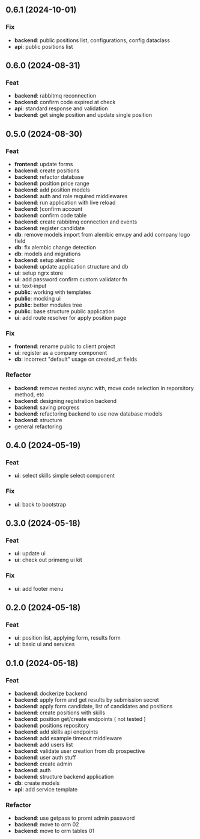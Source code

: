 ## 0.6.1 (2024-10-01)

### Fix

- **backend**: public positions list, configurations, config dataclass
- **api**: public positions list

## 0.6.0 (2024-08-31)

### Feat

- **backend**: rabbitmq reconnection
- **backend**: confirm code expired at check
- **api**: standard response and validation
- **backend**: get single position and update single position

## 0.5.0 (2024-08-30)

### Feat

- **frontend**: update forms
- **backend**: create positions
- **backend**: refactor database
- **backend**: position price range
- **backend**: add position models
- **backend**: auth and role required middlewares
- **backend**: run application with live reload
- **backend**: )confirm account
- **backend**: confirm code table
- **backend**: create rabbitmq connection and events
- **backend**: register candidate
- **db**: remove models import from alembic env.py and add company logo field
- **db**: fix alembic change detection
- **db**: models and migrations
- **backend**: setup alembic
- **backend**: update application structure and db
- **ui**: setup ngrx store
- **ui**: add password confirm custom validator fn
- **ui**: text-input
- **public**: working with templates
- **public**: mocking ui
- **public**: better modules tree
- **public**: base structure public application
- **ui**: add route resolver for apply position page

### Fix

- **frontend**: rename public to client project
- **ui**: register as a company component
- **db**: incorrect "default" usage on created_at fields

### Refactor

- **backend**: remove nested async with, move code selection in reporsitory method, etc
- **backend**: designing registration backend
- **backend**: saving progress
- **backend**: refactoring backend to use new database models
- **backend**: structure
- general refactoring

## 0.4.0 (2024-05-19)

### Feat

- **ui**: select skills simple select component

### Fix

- **ui**: back to bootstrap

## 0.3.0 (2024-05-18)

### Feat

- **ui**: update ui
- **ui**: check out primeng ui kit

### Fix

- **ui**: add footer menu

## 0.2.0 (2024-05-18)

### Feat

- **ui**: position list, applying form, results form
- **ui**: basic ui and services

## 0.1.0 (2024-05-18)

### Feat

- **backend**: dockerize backend
- **backend**: apply form and get results by submission secret
- **backend**: apply form candidate, list of candidates and positions
- **backend**: create positions with skills
- **backend**: position get/create endpoints ( not tested )
- **backend**: positions repository
- **backend**: add skills api endpoints
- **backend**: add example timeout middleware
- **backend**: add users list
- **backend**: validate user creation from db prospective
- **backend**: user auth stuff
- **backend**: create admin
- **backend**: auth
- **backend**: structure backend application
- **db**: create models
- **api**: add service template

### Refactor

- **backend**: use getpass to promt admin password
- **backend**: move to orm 02
- **backend**: move to orm tables 01
